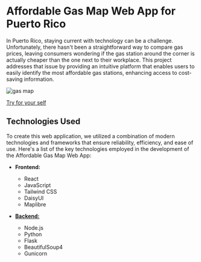 # Affordable Gas Map Web App for Puerto Rico

In Puerto Rico, staying current with technology can be a challenge. Unfortunately, there hasn't been a straightforward way to compare gas prices, leaving consumers wondering if the gas station around the corner is actually cheaper than the one next to their workplace. This project addresses that issue by providing an intuitive platform that enables users to easily identify the most affordable gas stations, enhancing access to cost-saving information.

 ![gas map](https://github.com/ace7806/gas-map/assets/60676798/22038982-f3ae-4744-8c52-a1408b7bd7be)


[Try for your self](https://ace7806.github.io/gas-map/)

## Technologies Used

To create this web application, we utilized a combination of modern technologies and frameworks that ensure reliability, efficiency, and ease of use. Here's a list of the key technologies employed in the development of the Affordable Gas Map Web App:

- **Frontend:**
  - React
  - JavaScript
  - Tailwind CSS
  - DaisyUI
  - Maplibre

- [**Backend:**](https://github.com/ace7806/server)
  - Node.js
  - Python
  - Flask
  - BeautifulSoup4
  - Gunicorn
  

  

